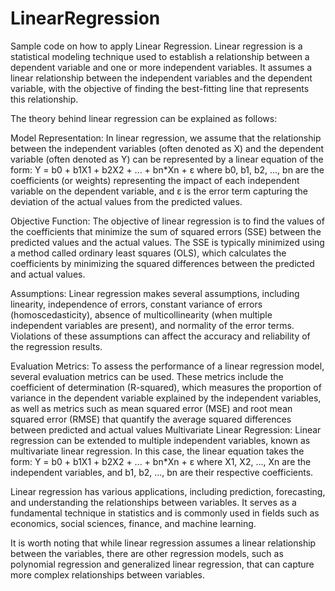 # LinearRegression
Sample code on how to apply Linear Regression.
Linear regression is a statistical modeling technique used to establish a relationship between a dependent variable and one or more independent variables. It assumes a linear relationship between the independent variables and the dependent variable, with the objective of finding the best-fitting line that represents this relationship.

The theory behind linear regression can be explained as follows:

Model Representation:
In linear regression, we assume that the relationship between the independent variables (often denoted as X) and the dependent variable (often denoted as Y) can be represented by a linear equation of the form:
Y = b0 + b1X1 + b2X2 + ... + bn*Xn + ε
where b0, b1, b2, ..., bn are the coefficients (or weights) representing the impact of each independent variable on the dependent variable, and ε is the error term capturing the deviation of the actual values from the predicted values.

Objective Function:
The objective of linear regression is to find the values of the coefficients that minimize the sum of squared errors (SSE) between the predicted values and the actual values. The SSE is typically minimized using a method called ordinary least squares (OLS), which calculates the coefficients by minimizing the squared differences between the predicted and actual values.

Assumptions:
Linear regression makes several assumptions, including linearity, independence of errors, constant variance of errors (homoscedasticity), absence of multicollinearity (when multiple independent variables are present), and normality of the error terms. Violations of these assumptions can affect the accuracy and reliability of the regression results.

Evaluation Metrics:
To assess the performance of a linear regression model, several evaluation metrics can be used. These metrics include the coefficient of determination (R-squared), which measures the proportion of variance in the dependent variable explained by the independent variables, as well as metrics such as mean squared error (MSE) and root mean squared error (RMSE) that quantify the average squared differences between predicted and actual values
Multivariate Linear Regression:
Linear regression can be extended to multiple independent variables, known as multivariate linear regression. In this case, the linear equation takes the form:
Y = b0 + b1X1 + b2X2 + ... + bn*Xn + ε
where X1, X2, ..., Xn are the independent variables, and b1, b2, ..., bn are their respective coefficients.

Linear regression has various applications, including prediction, forecasting, and understanding the relationships between variables. It serves as a fundamental technique in statistics and is commonly used in fields such as economics, social sciences, finance, and machine learning.

It is worth noting that while linear regression assumes a linear relationship between the variables, there are other regression models, such as polynomial regression and generalized linear regression, that can capture more complex relationships between variables.
